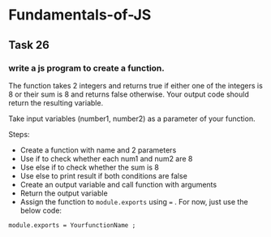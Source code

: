 # Fundamentals-of-JS
## Task 26
### write a js program to create a function.

The function takes 2 integers and returns true if either one of the integers is 8 or their sum is 8 and returns false otherwise. Your output code should return the resulting variable.

Take input variables (number1, number2) as a parameter of your function.

Steps:

- Create a function with name and 2 parameters
- Use if to check whether each num1 and num2 are 8
- Use else if to check whether the sum is 8
- Use else to print result if both conditions are false
- Create an output variable and call function with arguments
- Return the output variable
- Assign the function to `module.exports` using `=` . For now, just use the below code:

```
module.exports = YourfunctionName ;
```
